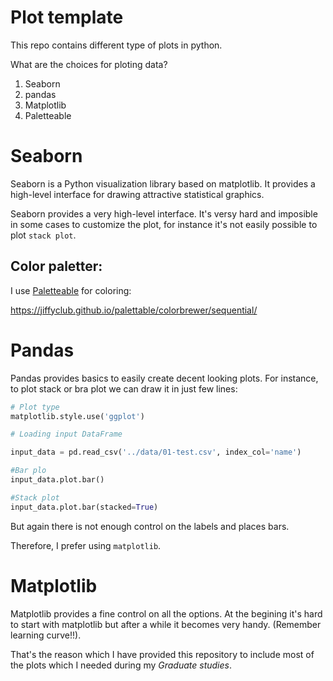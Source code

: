 # Plot template

This repo contains different type of plots in python.

What are the choices for ploting data?

1.  Seaborn
2.  pandas
3.  Matplotlib
4. Paletteable


# Seaborn
Seaborn is a Python visualization library based on matplotlib. It provides a high-level interface for drawing attractive statistical graphics.

Seaborn provides a very high-level interface. It's versy hard and imposible in some cases to customize the plot, for instance it's not easily possible to plot `stack plot`.

## Color paletter:

I use [Paletteable](https://jiffyclub.github.io/palettable/#) for coloring:

https://jiffyclub.github.io/palettable/colorbrewer/sequential/


# Pandas
Pandas provides basics to easily create decent looking plots.
For instance, to plot stack or bra plot we can draw it in just few lines:

``` python
# Plot type
matplotlib.style.use('ggplot')

# Loading input DataFrame

input_data = pd.read_csv('../data/01-test.csv', index_col='name')

#Bar plo
input_data.plot.bar()

#Stack plot
input_data.plot.bar(stacked=True)

```
But again there is not enough control on the labels and places bars.

Therefore, I prefer using `matplotlib`.

# Matplotlib

Matplotlib provides a fine control on all the options. At the begining it's hard to start with matplotlib but after a while it becomes very handy. (Remember learning curve!!).

That's the reason which I have provided this repository to include most of the plots which I needed during my _Graduate studies_.
